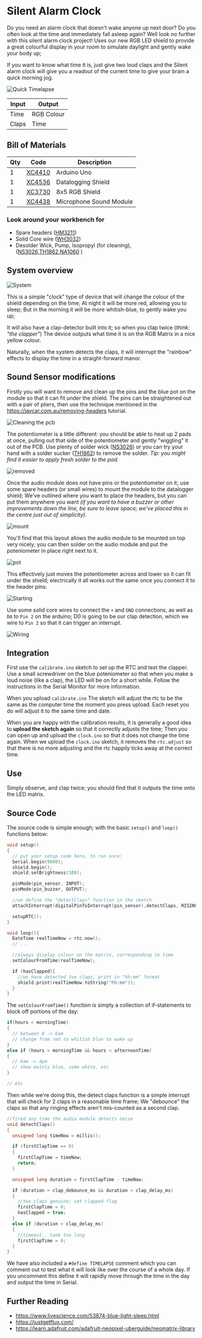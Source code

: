 # Silent Alarm Clock

Do you need an alarm clock that doesn't wake anyone up next door? Do you often look at the time and immediately fall asleep again? Well look no further with this silent alarm clock project! Uses our new RGB LED shield to provide a great colourful display in your room to simulate daylight and gently wake your body up;

If you want to know what time it is, just give two loud claps and the Silent alarm clock will give you a readout of the current time to give your brain a quick morning jog.

![Quick Timelapse](images/timelapse.gif)

| Input | Output     |
| ----- | ---------- |
| Time  | RGB Colour |
| Claps | Time       |

## Bill of Materials

| Qty | Code             | Description             |
| --- | ---------------- | ----------------------- |
| 1   | [XC4410][xc4410] | Arduino Uno             |
| 1   | [XC4536][xc4536] | Datalogging Shield      |
| 1   | [XC3730][xc3730] | 8x5 RGB Shield          |
| 1   | [XC4438][xc4438] | Microphone Sound Module |

### Look around your workbench for

- Spare headers ([HM3211](https://jaycar.com.au/p/HM3211))
- Solid Core wire ([WH3032](https://jaycar.com.au/p/WH3032))
- Desolder Wick, Pump, Isopropyl (for cleaning), ([NS3026](https://jaycar.com.au/p/NS3026),[TH1862](https://jaycar.com.au/p/TH1862),[NA1060](https://jaycar.com.au/p/NA1060) )

## System overview

![System](images/system.png)

This is a simple "clock" type of device that will change the colour of the shield depending on the time; At night it will be more red, allowing you to sleep; But in the morning it will be more whitish-blue, to gently wake you up;

It will also have a clap-detector built into it; so when you clap twice (*think: "the clapper"*) The device outputs what time it is on the RGB Matrix in a nice yellow colour.

Naturally, when the system detects the claps, it will interrupt the "rainbow" effects to display the time in a straight-forward manor.

## Sound Sensor modifications

Firstly you will want to remove and clean up the pins and the blue pot on the module so that it can fit under the shield. The pins can be straightened out with a pair of pliers, then use the technique mentioned in the <https://jaycar.com.au/removing-headers> tutorial.

![Cleaning the pcb](images/cleaning.jpg)

The potentiometer is a little different: you should be able to heat up 2 pads at once, pulling out that side of the potentiometer and gently "wiggling" it out of the PCB. Use plenty of solder wick ([NS3026](https://jaycar.com.au/p/NS3026)) or you can try your hand with a solder sucker ([TH1862](https://jaycar.com.au/p/TH1862)) to remove the solder. *Tip: you might find it easier to apply fresh solder to the pad.*

![removed](images/removed.jpg)

Once the audio module does not have pins or the potentiometer on it; use some spare headers (or small wires) to mount the module to the datalogger shield; We've outlined where you want to place the headers, but you can put them anywhere you want *(if you want to have a buzzer or other improvements down the line, be sure to leave space; we've placed this in the centre just out of simplicity)*.

![mount](images/layout.jpg)

You'll find that this layout allows the audio module to be mounted on top very nicely; you can then solder on the audio module and put the poteniometer in place right next to it.

![pot](images/pot.jpg)

This effectively just moves the potentiometer across and lower so it can fit under the shield; electrically it all works out the same once you connect it to the header pins:

![Starting](images/wire.jpg)

Use some solid core wires to connect the `+` and `GND` connections, as well as `D0` to `Pin 2` on the arduino; D0 is going to be our clap detection, which we wire to `Pin 2` so that it can trigger an interrupt.

![Wiring](images/wiring.jpg)

## Integration

First use the `calibrate.ino` sketch to set up the RTC and test the clapper. Use a small screwdriver on the blue poteniometer so that when you make a loud noise (like a clap), the LED will be on for a short while. Follow the instructions in the Serial Monitor for more information.

When you upload `calibrate.ino` The sketch will adjust the rtc to be the same as the computer time the moment you press upload. Each reset you do will adjust it to the same time and date.

When you are happy with the calibration results, it is generally a good idea to **upload the sketch again** so that it correctly adjusts the time; Then you can open up and upload the `clock.ino` so that it does not change the time again. When we upload the `clock.ino` sketch, it removes the `rtc.adjust` so that there is no more adjusting and the rtc happily ticks away at the correct time.

## Use

Simply observe, and clap twice; you should find that it outputs the time onto the LED matrix.

## Source Code

The source code is simple enough; with the basic `setup()` and `loop()` functions below:

```cpp
void setup()
{
  // put your setup code here, to run once:
  Serial.begin(9600);
  shield.begin();
  shield.setBrightness(100);

  pinMode(pin_sensor, INPUT);
  pinMode(pin_buzzer, OUTPUT);

  //we define the "detectClaps" function in the sketch
  attachInterrupt(digitalPinToInterrupt(pin_sensor),detectClaps, RISING);

  setupRTC();
}

void loop(){
  DateTime realTimeNow = rtc.now();
  // ... 

  //always display colour on the matrix, corresponding to time
  setColourFromTime(realTimeNow);

  if (hasClapped){
    //we have detected two claps, print in "hh:mm" format
    shield.print(realTimeNow.toString("hh:mm"));
  }
}

```

The `setColourFromTime()` function is simply a collection of if-statements to block off portions of the day: 

```cpp
if(hours < morningTime)
{
  // between 0 -> 6am
  // change from red to whitish blue to wake up
}
else if (hours > morningTime && hours < afternoonTime)
{
  // 6am -> 4pm
  // show mainly blue, some white, etc
}

// etc
```

Then while we're doing this, the detect claps function is a simple interrupt that will check for 2 claps in a reasonable time frame; We "debounce" the claps so that any ringing effects aren't mis-counted as a second clap.

```cpp
//fired any time the audio module detects noise
void detectClaps()
{
  unsigned long timeNow = millis();

  if (firstClapTime == 0)
  {
    firstClapTime = timeNow;
    return;
  }

  unsigned long duration = firstClapTime - timeNow;

  if (duration > clap_debounce_ms && duration < clap_delay_ms)
  {
    //two claps genuine; set clapped flag
    firstClapTime = 0;
    hasClapped = true;
  }
  else if (duration > clap_delay_ms)
  {
    //timeout.. took too long
    firstClapTime = 0;
  }
}
```

We have also included a `#define TIMELAPSE` comment which you can comment out to test what it will look like over the course of a whole day. If you uncomment this define it will rapidly move through the time in the day and output the time in Serial.

## Further Reading

- <https://www.livescience.com/53874-blue-light-sleep.html>
- <https://justgetflux.com/>
- <https://learn.adafruit.com/adafruit-neopixel-uberguide/neomatrix-library>

[xc4410]: https://jaycar.com.au/p/XC4410
[xc4536]: https://jaycar.com.au/p/XC4536
[xc3730]: https://jaycar.com.au/p/XC3730
[xc4438]: https://jaycar.com.au/p/XC4438
